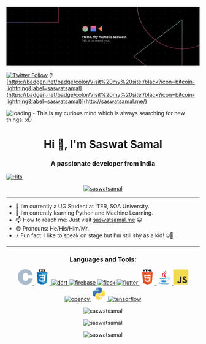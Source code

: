 [![Saswat Samal](https://github.com/saswatsamal/saswatsamal/blob/master/assets/saswatsamal.png)](http://saswatsamal.me)


[![Twitter Follow](https://badgen.net/twitter/follow/TweetSaswat)](https://twitter.com/TweetSaswat)
[![https://badgen.net/badge/color/Visit%20my%20site!/black?icon=bitcoin-lightning&label=saswatsamal](https://badgen.net/badge/color/Visit%20my%20site!/black?icon=bitcoin-lightning&label=saswatsamal)](http://saswatsamal.me/)

![loading](https://github.githubassets.com/images/spinners/octocat-spinner-64.gif) - This is my curious mind which is always searching for new things. xD

<h1 align="center">Hi 👋, I'm Saswat Samal</h1>
<h3 align="center">A passionate developer from India</h3>

[![Hits](https://profile-counter.glitch.me/saswatsamal/count.svg)](http://saswatsamal.me)

<p align="center"> <a href="https://github.com/ryo-ma/github-profile-trophy"><img src="https://github-profile-trophy.vercel.app/?username=saswatsamal" alt="saswatsamal" /></a> </p>

---

- 🔭 I’m currently a UG Student at ITER, SOA University.
- 🌱 I’m currently learning Python and Machine Learning.
- 📫 How to reach me: Just visit [saswatsamal.me](http://saswatsamal.me/) 😀
- 😄 Pronouns: He/His/Him/Mr.
- ⚡ Fun fact: I like to speak on stage but I'm still shy as a kid! 🤐😬

---

<h3 align="center">Languages and Tools:</h3>
<p align="center"> <a href="https://www.cprogramming.com/" target="_blank"> <img src="https://raw.githubusercontent.com/devicons/devicon/master/icons/c/c-original.svg" alt="c" width="40" height="40"/> </a> <a href="https://www.w3schools.com/css/" target="_blank"> <img src="https://raw.githubusercontent.com/devicons/devicon/master/icons/css3/css3-original-wordmark.svg" alt="css3" width="40" height="40"/> </a> <a href="https://dart.dev" target="_blank"> <img src="https://www.vectorlogo.zone/logos/dartlang/dartlang-icon.svg" alt="dart" width="40" height="40"/> </a> <a href="https://firebase.google.com/" target="_blank"> <img src="https://www.vectorlogo.zone/logos/firebase/firebase-icon.svg" alt="firebase" width="40" height="40"/> </a> <a href="https://flask.palletsprojects.com/" target="_blank"> <img src="https://www.vectorlogo.zone/logos/pocoo_flask/pocoo_flask-icon.svg" alt="flask" width="40" height="40"/> </a> <a href="https://flutter.dev" target="_blank"> <img src="https://www.vectorlogo.zone/logos/flutterio/flutterio-icon.svg" alt="flutter" width="40" height="40"/> </a> <a href="https://www.w3.org/html/" target="_blank"> <img src="https://raw.githubusercontent.com/devicons/devicon/master/icons/html5/html5-original-wordmark.svg" alt="html5" width="40" height="40"/> </a> <a href="https://www.java.com" target="_blank"> <img src="https://raw.githubusercontent.com/devicons/devicon/master/icons/java/java-original.svg" alt="java" width="40" height="40"/> </a> <a href="https://developer.mozilla.org/en-US/docs/Web/JavaScript" target="_blank"> <img src="https://raw.githubusercontent.com/devicons/devicon/master/icons/javascript/javascript-original.svg" alt="javascript" width="40" height="40"/> </a> <a href="https://opencv.org/" target="_blank"> <img src="https://www.vectorlogo.zone/logos/opencv/opencv-icon.svg" alt="opencv" width="40" height="40"/> </a> <a href="https://www.python.org" target="_blank"> <img src="https://raw.githubusercontent.com/devicons/devicon/master/icons/python/python-original.svg" alt="python" width="40" height="40"/> </a> <a href="https://www.tensorflow.org" target="_blank"> <img src="https://www.vectorlogo.zone/logos/tensorflow/tensorflow-icon.svg" alt="tensorflow" width="40" height="40"/> </a> </p>


<p align="center"><img src="https://github-readme-stats.vercel.app/api?username=saswatsamal&theme=highcontrast&show_icons=true" alt="saswatsamal" />
  
<p align="center"><img src="https://github-readme-stats.vercel.app/api/top-langs?username=saswatsamal&theme=highcontrast&show_icons=true&layout=compact" alt="saswatsamal" />

<p align="center"><img src="http://github-readme-streak-stats.herokuapp.com?user=saswatsamal&theme=highcontrast&hide_border=true" alt ="saswatsamal" />

